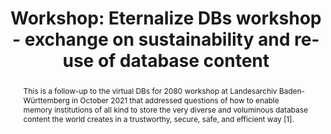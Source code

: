 ---
abstract: This is a follow-up to the virtual DBs for 2080 workshop at Landesarchiv
  Baden-Württemberg in October 2021 that addressed questions of how to enable memory
  institutions of all kind to store the very diverse and voluminous database content
  the world creates in a trustworthy, secure, safe, and efficient way [1].
creators:
- Naumann, Kai
date: null
document_url: https://az659834.vo.msecnd.net/eventsairwesteuprod/production-inconference-public/918bb4e92aa5416aa214af66a4f10d8d
grand_parent: iPRES
institutions:
- Landesarchiv Baden-württemberg
keywords:
- database
- geopackage
- siard
landing_page_url: null
language: eng
layout: publication
license: CC-BY 4.0 International
notes_url: null
parent: iPRES 2022
presentation_url: null
size: null
source_name: iPRES
title: 'Workshop: Eternalize DBs workshop - exchange on sustainability and re-use
  of database content'
type: workshop
year: 2022
---